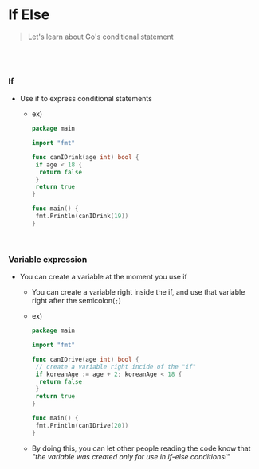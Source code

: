# If Else

> Let's learn about Go's conditional statement

<br>

<br>

### If

- Use if to express conditional statements

  - ex)

    ```go
    package main
    
    import "fmt"
    
    func canIDrink(age int) bool {
     if age < 18 {
      return false
     }
     return true
    }
    
    func main() {
     fmt.Println(canIDrink(19))
    }
    
    ```

<br>

### Variable expression

- You can create a variable at the moment you use if

  - You can create a variable right inside the if, and use that variable right after the semicolon(`;`)

  - ex)

    ```go
    package main
    
    import "fmt"
    
    func canIDrive(age int) bool {
     // create a variable right incide of the "if"
     if koreanAge := age + 2; koreanAge < 18 {
      return false
     }
     return true
    }
    
    func main() {
     fmt.Println(canIDrive(20))
    }
    ```

  - By doing this, you can let other people reading the code know that *"the variable was created only for use in if-else conditions!"*
